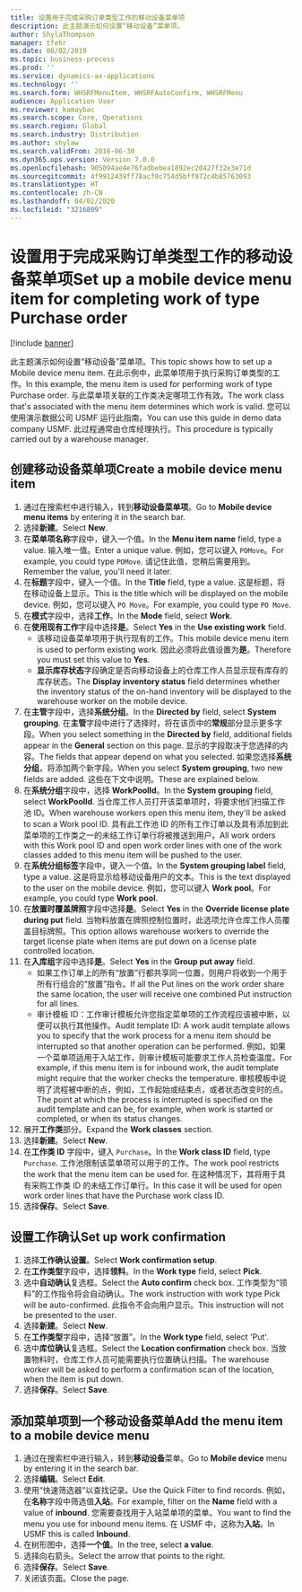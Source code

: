```yaml
---
title: 设置用于完成采购订单类型工作的移动设备菜单项
description: 此主题演示如何设置“移动设备”菜单项。
author: ShylaThompson
manager: tfehr
ms.date: 08/02/2019
ms.topic: business-process
ms.prod: ''
ms.service: dynamics-ax-applications
ms.technology: ''
ms.search.form: WHSRFMenuItem, WHSRFAutoConfirm, WHSRFMenu
audience: Application User
ms.reviewer: kamaybac
ms.search.scope: Core, Operations
ms.search.region: Global
ms.search.industry: Distribution
ms.author: shylaw
ms.search.validFrom: 2016-06-30
ms.dyn365.ops.version: Version 7.0.0
ms.openlocfilehash: 905094ae4e76fadbebea1892ec20427f32e3e71d
ms.sourcegitcommit: 4f9912439ff78acf0c754d5bff972c4b85763093
ms.translationtype: HT
ms.contentlocale: zh-CN
ms.lasthandoff: 04/02/2020
ms.locfileid: "3216809"
---
```

# <a name="set-up-a-mobile-device-menu-item-for-completing-work-of-type-purchase-order"></a><span data-ttu-id="9b7b2-103">设置用于完成采购订单类型工作的移动设备菜单项</span><span class="sxs-lookup"><span data-stu-id="9b7b2-103">Set up a mobile device menu item for completing work of type Purchase order</span></span>

[!include [banner](../../includes/banner.md)]

<span data-ttu-id="9b7b2-104">此主题演示如何设置“移动设备”菜单项。</span><span class="sxs-lookup"><span data-stu-id="9b7b2-104">This topic shows how to set up a Mobile device menu item.</span></span> <span data-ttu-id="9b7b2-105">在此示例中，此菜单项用于执行采购订单类型的工作。</span><span class="sxs-lookup"><span data-stu-id="9b7b2-105">In this example, the menu item is used for performing work of type Purchase order.</span></span> <span data-ttu-id="9b7b2-106">与此菜单项关联的工作类决定哪项工作有效。</span><span class="sxs-lookup"><span data-stu-id="9b7b2-106">The work class that's associated with the menu item determines which work is valid.</span></span> <span data-ttu-id="9b7b2-107">您可以使用演示数据公司 USMF 运行此指南。</span><span class="sxs-lookup"><span data-stu-id="9b7b2-107">You can use this guide in demo data company USMF.</span></span> <span data-ttu-id="9b7b2-108">此过程通常由仓库经理执行。</span><span class="sxs-lookup"><span data-stu-id="9b7b2-108">This procedure is typically carried out by a warehouse manager.</span></span>


## <a name="create-a-mobile-device-menu-item"></a><span data-ttu-id="9b7b2-109">创建移动设备菜单项</span><span class="sxs-lookup"><span data-stu-id="9b7b2-109">Create a mobile device menu item</span></span>
1. <span data-ttu-id="9b7b2-110">通过在搜索栏中进行输入，转到**移动设备菜单项**。</span><span class="sxs-lookup"><span data-stu-id="9b7b2-110">Go to **Mobile device menu items** by entering it in the search bar.</span></span>
2. <span data-ttu-id="9b7b2-111">选择**新建**。</span><span class="sxs-lookup"><span data-stu-id="9b7b2-111">Select **New**.</span></span>
3. <span data-ttu-id="9b7b2-112">在**菜单项名称**字段中，键入一个值。</span><span class="sxs-lookup"><span data-stu-id="9b7b2-112">In the **Menu item name** field, type a value.</span></span> <span data-ttu-id="9b7b2-113">输入唯一值。</span><span class="sxs-lookup"><span data-stu-id="9b7b2-113">Enter a unique value.</span></span> <span data-ttu-id="9b7b2-114">例如，您可以键入 `POMove`。</span><span class="sxs-lookup"><span data-stu-id="9b7b2-114">For example, you could type `POMove`.</span></span> <span data-ttu-id="9b7b2-115">请记住此值，您稍后需要用到。</span><span class="sxs-lookup"><span data-stu-id="9b7b2-115">Remember the value, you'll need it later.</span></span>  
4. <span data-ttu-id="9b7b2-116">在**标题**字段中，键入一个值。</span><span class="sxs-lookup"><span data-stu-id="9b7b2-116">In the **Title** field, type a value.</span></span> <span data-ttu-id="9b7b2-117">这是标题，将在移动设备上显示。</span><span class="sxs-lookup"><span data-stu-id="9b7b2-117">This is the title which will be displayed on the mobile device.</span></span> <span data-ttu-id="9b7b2-118">例如，您可以键入 `PO Move`。</span><span class="sxs-lookup"><span data-stu-id="9b7b2-118">For example, you could type `PO Move`.</span></span>  
5. <span data-ttu-id="9b7b2-119">在**模式**字段中，选择**工作**。</span><span class="sxs-lookup"><span data-stu-id="9b7b2-119">In the **Mode** field, select **Work**.</span></span>
6. <span data-ttu-id="9b7b2-120">在**使用现有工作**字段中选择**是**。</span><span class="sxs-lookup"><span data-stu-id="9b7b2-120">Select **Yes** in the **Use existing work** field.</span></span>
    - <span data-ttu-id="9b7b2-121">该移动设备菜单项用于执行现有的工作。</span><span class="sxs-lookup"><span data-stu-id="9b7b2-121">This mobile device menu item is used to perform existing work.</span></span> <span data-ttu-id="9b7b2-122">因此必须将此值设置为**是**。</span><span class="sxs-lookup"><span data-stu-id="9b7b2-122">Therefore you must set this value to **Yes**.</span></span>  
    - <span data-ttu-id="9b7b2-123">**显示库存状态**字段确定是否向移动设备上的仓库工作人员显示现有库存的库存状态。</span><span class="sxs-lookup"><span data-stu-id="9b7b2-123">The **Display inventory status** field determines whether the inventory status of the on-hand inventory will be displayed to the warehouse worker on the mobile device.</span></span>  
7. <span data-ttu-id="9b7b2-124">在**主管**字段中，选择**系统分组**。</span><span class="sxs-lookup"><span data-stu-id="9b7b2-124">In the **Directed by** field, select **System grouping**.</span></span> <span data-ttu-id="9b7b2-125">在**主管**字段中进行了选择时，将在该页中的**常规**部分显示更多字段。</span><span class="sxs-lookup"><span data-stu-id="9b7b2-125">When you select something in the **Directed by** field, additional fields appear in the **General** section on this page.</span></span> <span data-ttu-id="9b7b2-126">显示的字段取决于您选择的内容。</span><span class="sxs-lookup"><span data-stu-id="9b7b2-126">The fields that appear depend on what you selected.</span></span> <span data-ttu-id="9b7b2-127">如果您选择**系统分组**，将添加两个新字段。</span><span class="sxs-lookup"><span data-stu-id="9b7b2-127">When you select **System grouping**, two new fields are added.</span></span> <span data-ttu-id="9b7b2-128">这些在下文中说明。</span><span class="sxs-lookup"><span data-stu-id="9b7b2-128">These are explained below.</span></span>  
8. <span data-ttu-id="9b7b2-129">在**系统分组**字段中，选择 **WorkPoolId**。</span><span class="sxs-lookup"><span data-stu-id="9b7b2-129">In the **System grouping** field, select **WorkPoolId**.</span></span> <span data-ttu-id="9b7b2-130">当仓库工作人员打开该菜单项时，将要求他们扫描工作池 ID。</span><span class="sxs-lookup"><span data-stu-id="9b7b2-130">When warehouse workers open this menu item, they'll be asked to scan a Work pool ID.</span></span> <span data-ttu-id="9b7b2-131">具有此工作池 ID 的所有工作订单以及具有添加到此菜单项的工作类之一的未结工作订单行将被推送到用户。</span><span class="sxs-lookup"><span data-stu-id="9b7b2-131">All work orders with this Work pool ID and open work order lines with one of the work classes added to this menu item will be pushed to the user.</span></span>  
9. <span data-ttu-id="9b7b2-132">在**系统分组标签**字段中，键入一个值。</span><span class="sxs-lookup"><span data-stu-id="9b7b2-132">In the **System grouping label** field, type a value.</span></span> <span data-ttu-id="9b7b2-133">这是将显示给移动设备用户的文本。</span><span class="sxs-lookup"><span data-stu-id="9b7b2-133">This is the text displayed to the user on the mobile device.</span></span> <span data-ttu-id="9b7b2-134">例如，您可以键入 **Work pool**。</span><span class="sxs-lookup"><span data-stu-id="9b7b2-134">For example, you could type **Work pool**.</span></span>  
10. <span data-ttu-id="9b7b2-135">在**放置时覆盖牌照**字段中选择**是**。</span><span class="sxs-lookup"><span data-stu-id="9b7b2-135">Select **Yes** in the **Override license plate during put** field.</span></span> <span data-ttu-id="9b7b2-136">当物料放置在牌照控制位置时，此选项允许仓库工作人员覆盖目标牌照。</span><span class="sxs-lookup"><span data-stu-id="9b7b2-136">This option allows warehouse workers to override the target license plate when items are put down on a license plate controlled location.</span></span>  
11. <span data-ttu-id="9b7b2-137">在**入库组**字段中选择**是**。</span><span class="sxs-lookup"><span data-stu-id="9b7b2-137">Select **Yes** in the **Group put away** field.</span></span>
    - <span data-ttu-id="9b7b2-138">如果工作订单上的所有“放置”行都共享同一位置，则用户将收到一个用于所有行组合的“放置”指令。</span><span class="sxs-lookup"><span data-stu-id="9b7b2-138">If all the Put lines on the work order share the same location, the user will receive one combined Put instruction for all lines.</span></span> 
    - <span data-ttu-id="9b7b2-139">审计模板 ID：工作审计模板允许您指定菜单项的工作流程应该被中断，以便可以执行其他操作。</span><span class="sxs-lookup"><span data-stu-id="9b7b2-139">Audit template ID: A work audit template allows you to specify that the work process for a menu item should be interrupted so that another operation can be performed.</span></span> <span data-ttu-id="9b7b2-140">例如，如果一个菜单项适用于入站工作，则审计模板可能要求工作人员检查温度。</span><span class="sxs-lookup"><span data-stu-id="9b7b2-140">For example, if this menu item is for inbound work, the audit template might require that the worker checks the temperature.</span></span> <span data-ttu-id="9b7b2-141">审核模板中说明了流程被中断的点，例如，工作起始或结束点，或者状态改变时的点。</span><span class="sxs-lookup"><span data-stu-id="9b7b2-141">The point at which the process is interrupted is specified on the audit template and can be, for example, when work is started or completed, or when its status changes.</span></span>  
12. <span data-ttu-id="9b7b2-142">展开**工作类**部分。</span><span class="sxs-lookup"><span data-stu-id="9b7b2-142">Expand the **Work classes** section.</span></span>
13. <span data-ttu-id="9b7b2-143">选择**新建**。</span><span class="sxs-lookup"><span data-stu-id="9b7b2-143">Select **New**.</span></span>
14. <span data-ttu-id="9b7b2-144">在**工作类 ID** 字段中，键入 `Purchase`。</span><span class="sxs-lookup"><span data-stu-id="9b7b2-144">In the **Work class ID** field, type `Purchase`.</span></span> <span data-ttu-id="9b7b2-145">工作池限制该菜单项可以用于的工作。</span><span class="sxs-lookup"><span data-stu-id="9b7b2-145">The work pool restricts the work that the menu item can be used for.</span></span> <span data-ttu-id="9b7b2-146">在这种情况下，其将用于具有采购工作类 ID 的未结工作订单行。</span><span class="sxs-lookup"><span data-stu-id="9b7b2-146">In this case it will be used for open work order lines that have the Purchase work class ID.</span></span>  
15. <span data-ttu-id="9b7b2-147">选择**保存**。</span><span class="sxs-lookup"><span data-stu-id="9b7b2-147">Select **Save**.</span></span>

## <a name="set-up-work-confirmation"></a><span data-ttu-id="9b7b2-148">设置工作确认</span><span class="sxs-lookup"><span data-stu-id="9b7b2-148">Set up work confirmation</span></span>
1. <span data-ttu-id="9b7b2-149">选择**工作确认设置**。</span><span class="sxs-lookup"><span data-stu-id="9b7b2-149">Select **Work confirmation setup**.</span></span>
2. <span data-ttu-id="9b7b2-150">在**工作类型**字段中，选择**领料**。</span><span class="sxs-lookup"><span data-stu-id="9b7b2-150">In the **Work type** field, select **Pick**.</span></span>
3. <span data-ttu-id="9b7b2-151">选中**自动确认**复选框。</span><span class="sxs-lookup"><span data-stu-id="9b7b2-151">Select the **Auto confirm** check box.</span></span> <span data-ttu-id="9b7b2-152">工作类型为“领料”的工作指令将会自动确认。</span><span class="sxs-lookup"><span data-stu-id="9b7b2-152">The work instruction with work type Pick will be auto-confirmed.</span></span> <span data-ttu-id="9b7b2-153">此指令不会向用户显示。</span><span class="sxs-lookup"><span data-stu-id="9b7b2-153">This instruction will not be presented to the user.</span></span>  
4. <span data-ttu-id="9b7b2-154">选择**新建**。</span><span class="sxs-lookup"><span data-stu-id="9b7b2-154">Select **New**.</span></span>
5. <span data-ttu-id="9b7b2-155">在**工作类型**字段中，选择“放置”。</span><span class="sxs-lookup"><span data-stu-id="9b7b2-155">In the **Work type** field, select 'Put'.</span></span>
6. <span data-ttu-id="9b7b2-156">选中**库位确认**复选框。</span><span class="sxs-lookup"><span data-stu-id="9b7b2-156">Select the **Location confirmation** check box.</span></span> <span data-ttu-id="9b7b2-157">当放置物料时，仓库工作人员可能需要执行位置确认扫描。</span><span class="sxs-lookup"><span data-stu-id="9b7b2-157">The warehouse worker will be asked to perform a confirmation scan of the location, when the item is put down.</span></span>  
7. <span data-ttu-id="9b7b2-158">选择**保存**。</span><span class="sxs-lookup"><span data-stu-id="9b7b2-158">Select **Save**.</span></span>

## <a name="add-the-menu-item-to-a-mobile-device-menu"></a><span data-ttu-id="9b7b2-159">添加菜单项到一个移动设备菜单</span><span class="sxs-lookup"><span data-stu-id="9b7b2-159">Add the menu item to a mobile device menu</span></span>
1. <span data-ttu-id="9b7b2-160">通过在搜索栏中进行输入，转到**移动设备**菜单。</span><span class="sxs-lookup"><span data-stu-id="9b7b2-160">Go to **Mobile device** menu by entering it in the search bar.</span></span>
2. <span data-ttu-id="9b7b2-161">选择**编辑**。</span><span class="sxs-lookup"><span data-stu-id="9b7b2-161">Select **Edit**.</span></span>
3. <span data-ttu-id="9b7b2-162">使用“快速筛选器”以查找记录。</span><span class="sxs-lookup"><span data-stu-id="9b7b2-162">Use the Quick Filter to find records.</span></span> <span data-ttu-id="9b7b2-163">例如，在**名称**字段中筛选值**入站**。</span><span class="sxs-lookup"><span data-stu-id="9b7b2-163">For example, filter on the **Name** field with a value of **inbound**.</span></span> <span data-ttu-id="9b7b2-164">您需要查找用于入站菜单项的菜单。</span><span class="sxs-lookup"><span data-stu-id="9b7b2-164">You want to find the menu you use for inbound menu items.</span></span> <span data-ttu-id="9b7b2-165">在 USMF 中，这称为**入站**。</span><span class="sxs-lookup"><span data-stu-id="9b7b2-165">In USMF this is called **Inbound**.</span></span>  
4. <span data-ttu-id="9b7b2-166">在树形图中，选择**一个值**。</span><span class="sxs-lookup"><span data-stu-id="9b7b2-166">In the tree, select **a value**.</span></span>
5. <span data-ttu-id="9b7b2-167">选择向右箭头。</span><span class="sxs-lookup"><span data-stu-id="9b7b2-167">Select the arrow that points to the right.</span></span>
6. <span data-ttu-id="9b7b2-168">选择**保存**。</span><span class="sxs-lookup"><span data-stu-id="9b7b2-168">Select **Save**.</span></span>
7. <span data-ttu-id="9b7b2-169">关闭该页面。</span><span class="sxs-lookup"><span data-stu-id="9b7b2-169">Close the page.</span></span>

